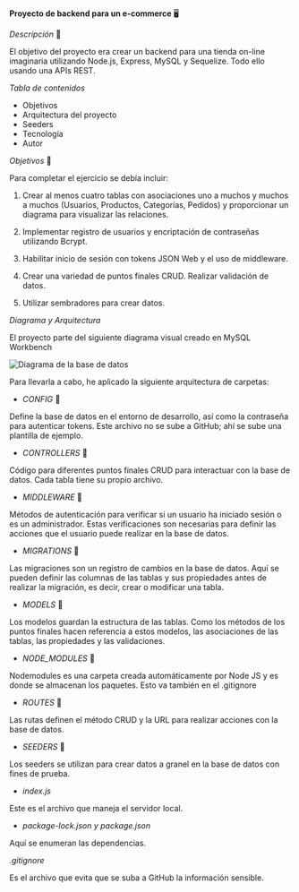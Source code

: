 **Proyecto de backend para un e-commerce** 🖥️

*Descripción* 📜

El objetivo del proyecto era crear un backend para una tienda on-line imaginaria utilizando Node.js, Express, MySQL y Sequelize. Todo ello usando una APIs REST.

*Tabla de contenidos*

- Objetivos
- Arquitectura del proyecto
- Seeders
- Tecnología
- Autor


*Objetivos* 🎯

Para completar el ejercicio se debía incluir:

1. Crear al menos cuatro tablas con asociaciones uno a muchos y muchos a muchos (Usuarios, Productos, Categorías, Pedidos) y proporcionar un diagrama para visualizar las relaciones.

2. Implementar registro de usuarios y encriptación de contraseñas utilizando Bcrypt.

3. Habilitar inicio de sesión con tokens JSON Web y el uso de middleware.

4. Crear una variedad de puntos finales CRUD.
Realizar validación de datos.

5. Utilizar sembradores para crear datos.


*Diagrama y Arquitectura*

El proyecto parte del siguiente diagrama visual creado en MySQL Workbench

![Diagrama de la base de datos](../Diagrama/Captura%20Diagrama%20del%20e-commerce.png)

Para llevarla a cabo, he aplicado la siguiente arquitectura de carpetas:

- *CONFIG* 📁

Define la base de datos en el entorno de desarrollo, así como la contraseña para autenticar tokens. Este archivo no se sube a GitHub; ahí se sube una plantilla de ejemplo.

- *CONTROLLERS* 📁

Código para diferentes puntos finales CRUD para interactuar con la base de datos. Cada tabla tiene su propio archivo.

- *MIDDLEWARE* 📁

Métodos de autenticación para verificar si un usuario ha iniciado sesión o es un administrador. Estas verificaciones son necesarias para definir las acciones que el usuario puede realizar en la base de datos.

- *MIGRATIONS* 📁

Las migraciones son un registro de cambios en la base de datos. Aquí se pueden definir las columnas de las tablas y sus propiedades antes de realizar la migración, es decir, crear o modificar una tabla.

- *MODELS* 📁

Los modelos guardan la estructura de las tablas. Como los métodos de los puntos finales hacen referencia a estos modelos, las asociaciones de las tablas, las propiedades y las validaciones.

- *NODE_MODULES* 📁

Nodemodules es una carpeta creada automáticamente por Node JS y es donde se almacenan los paquetes. Esto va también en el .gitignore

- *ROUTES* 📁

Las rutas definen el método CRUD y la URL para realizar acciones con la base de datos.

- *SEEDERS* 📁

Los seeders se utilizan para crear datos a granel en la base de datos con fines de prueba.

- *index.js*

Este es el archivo que maneja el servidor local.

- *package-lock.json y package.json*

Aquí se enumeran las dependencias.

*.gitignore*

Es el archivo que evita que se suba a GitHub la información sensible.